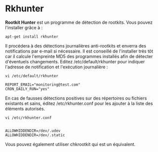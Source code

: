 # Rkhunter #

**Rootkit Hunter** est un programme de détection de rootkits. Vous pouvez l'installer grâce à :

	apt-get install rkhunter

Il procédera à des détections journalières anti-rootkits et enverra des notifications par e-mail si nécessaire. Il est conseillé de l'installer très tôt car il calcule l'empreinte MD5 des programmes installés afin de détecter d'éventuels changements. Editez /etc/default/rkhunter pour indiquer l'adresse de notification et l'exécution journalière :

	vi /etc/default/rkhunter

	REPORT_EMAIL="monitoring@test.com"
	CRON_DAILY_RUN="yes"

En cas de fausses détections positives sur des répertoires ou fichiers existants et sains, éditez /etc/rkhunter.conf pour les ajouter à la liste des éléments autorisés.

	vi /etc/rkhunter.conf


	ALLOWHIDDENDIR=/dev/.udev
	ALLOWHIDDENDIR=/dev/.static

Vous pouvez également utiliser chkrootkit qui est un équivalent.